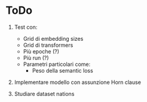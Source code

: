 # ToDo

1. Test con:
    * Grid di embedding sizes
    * Grid di transformers
    * Più epoche (?)
    * Più run (?)
    * Parametri particolari come:
        * Peso della semantic loss

2. Implementare modello con assunzione Horn clause

3. Studiare dataset nations